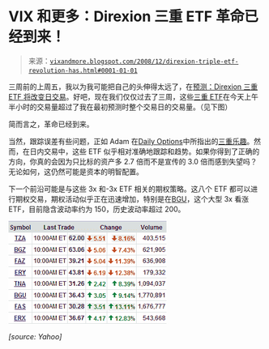 <!--yml

分类：未分类

date: 2024-05-18 18:12:02

-->

# VIX 和更多：Direxion 三重 ETF 革命已经到来！

> 来源：[`vixandmore.blogspot.com/2008/12/direxion-triple-etf-revolution-has.html#0001-01-01`](http://vixandmore.blogspot.com/2008/12/direxion-triple-etf-revolution-has.html#0001-01-01)

三周前的上周五，我以为我可能把自己的头伸得太远了，在[预测：Direxion 三重 ETF 将改变日交易](http://vixandmore.blogspot.com/2008/11/prediction-direxion-triple-etfs-will.html)。好吧，现在我们仅仅过去了三周，这些[三重 ETF](http://vixandmore.blogspot.com/search/label/triple%20ETFs)在今天上午半小时的交易量超过了我在最初预测时整个交易日的交易量。（见下图）

简而言之，革命已经到来。

当然，跟踪误差有些问题，正如 Adam 在[Daily Options](http://adamsoptions.blogspot.com/)中所指出的[三重乐趣](http://adamsoptions.blogspot.com/2008/12/triple-fun.html)。然而，在日内交易中，这些 ETF 似乎相对准确地跟踪和趋势。如果你得到了正确的方向，你真的会因为只比标的资产多 2.7 倍而不是宣传的 3.0 倍而感到失望吗？无论如何，这仍然可能是资本的明智配置。

下一个前沿可能是与这些 3x 和-3x ETF 相关的期权策略。这八个 ETF 都可以进行期权交易，期权活动似乎正在迅速增加，特别是在[BGU](http://vixandmore.blogspot.com/search/label/BGU)，这个大型 3x 看涨 ETF，目前隐含波动率约为 150，历史波动率超过 200。

![](img/232e11c951f339f3f224778bb679cd6c.png)

*[source: Yahoo]*
